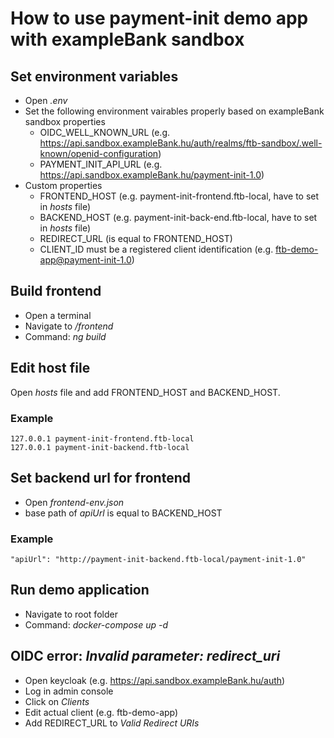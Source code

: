 # How to use payment-init demo app with exampleBank sandbox

## Set environment variables

* Open *.env*
* Set the following environment vairables properly based on exampleBank sandbox properties
  * OIDC_WELL_KNOWN_URL (e.g. https://api.sandbox.exampleBank.hu/auth/realms/ftb-sandbox/.well-known/openid-configuration)
  * PAYMENT_INIT_API_URL (e.g. https://api.sandbox.exampleBank.hu/payment-init-1.0)
* Custom properties
  * FRONTEND_HOST (e.g. payment-init-frontend.ftb-local, have to set in *hosts* file)
  * BACKEND_HOST (e.g. payment-init-back-end.ftb-local, have to set in *hosts* file)
  * REDIRECT_URL (is equal to FRONTEND_HOST)
  * CLIENT_ID must be a registered client identification (e.g. ftb-demo-app@payment-init-1.0)

## Build frontend

* Open a terminal
* Navigate to */frontend*
* Command: *ng build*

## Edit host file

Open *hosts* file and add FRONTEND_HOST and BACKEND_HOST.

### Example

```hosts file
127.0.0.1 payment-init-frontend.ftb-local
127.0.0.1 payment-init-backend.ftb-local
```

## Set backend url for frontend

* Open *frontend-env.json*
* base path of *apiUrl* is equal to BACKEND_HOST

### Example

```frontend environment
"apiUrl": "http://payment-init-backend.ftb-local/payment-init-1.0"
```

## Run demo application

* Navigate to root folder
* Command: *docker-compose up -d*

## OIDC error: *Invalid parameter: redirect_uri*

* Open keycloak (e.g. https://api.sandbox.exampleBank.hu/auth)
* Log in admin console
* Click on *Clients*
* Edit actual client (e.g. ftb-demo-app)
* Add REDIRECT_URL to *Valid Redirect URIs*